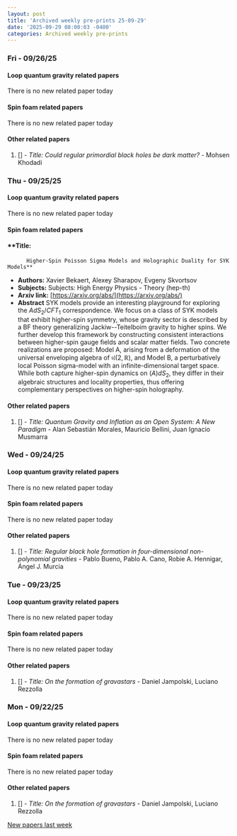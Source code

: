 ```yaml
---
layout: post
title: 'Archived weekly pre-prints 25-09-29'
date: '2025-09-29 08:00:03 -0400'
categories: Archived weekly pre-prints
---
```



### Fri - 09/26/25

#### Loop quantum gravity related papers

There is no new related paper today 

#### Spin foam related papers

There is no new related paper today 



#### Other related papers

1. [[]](https://arxiv.org/abs/) - *Title:
          Could regular primordial black holes be dark matter?* - Mohsen Khodadi



### Thu - 09/25/25

#### Loop quantum gravity related papers

There is no new related paper today 

#### Spin foam related papers

#### **Title:
          Higher-Spin Poisson Sigma Models and Holographic Duality for SYK Models**
 - **Authors:** Xavier Bekaert, Alexey Sharapov, Evgeny Skvortsov
 - **Subjects:** Subjects:
High Energy Physics - Theory (hep-th)
 - **Arxiv link:** [https://arxiv.org/abs/](https://arxiv.org/abs/)
 - **Abstract**
 SYK models provide an interesting playground for exploring the $AdS_2/CFT_1$ correspondence. We focus on a class of SYK models that exhibit higher-spin symmetry, whose gravity sector is described by a BF theory generalizing Jackiw--Teitelboim gravity to higher spins. We further develop this framework by constructing consistent interactions between higher-spin gauge fields and scalar matter fields. Two concrete realizations are proposed: Model A, arising from a deformation of the universal enveloping algebra of $\mathfrak{sl}(2,\mathbb{R})$, and Model B, a perturbatively local Poisson sigma-model with an infinite-dimensional target space. While both capture higher-spin dynamics on $(A)dS_2$, they differ in their algebraic structures and locality properties, thus offering complementary perspectives on higher-spin holography. 



#### Other related papers

1. [[]](https://arxiv.org/abs/) - *Title:
          Quantum Gravity and Inflation as an Open System: A New Paradigm* - Alan Sebastián Morales, Mauricio Bellini, Juan Ignacio Musmarra



### Wed - 09/24/25

#### Loop quantum gravity related papers

There is no new related paper today 

#### Spin foam related papers

There is no new related paper today 



#### Other related papers

1. [[]](https://arxiv.org/abs/) - *Title:
          Regular black hole formation in four-dimensional non-polynomial gravities* - Pablo Bueno, Pablo A. Cano, Robie A. Hennigar, Ángel J. Murcia



### Tue - 09/23/25

#### Loop quantum gravity related papers

There is no new related paper today 

#### Spin foam related papers

There is no new related paper today 



#### Other related papers

1. [[]](https://arxiv.org/abs/) - *Title:
          On the formation of gravastars* - Daniel Jampolski, Luciano Rezzolla



### Mon - 09/22/25

#### Loop quantum gravity related papers

There is no new related paper today 

#### Spin foam related papers

There is no new related paper today 



#### Other related papers

1. [[]](https://arxiv.org/abs/) - *Title:
          On the formation of gravastars* - Daniel Jampolski, Luciano Rezzolla






[New papers last week]({{site.url}}/archived/weekly/pre-prints/2025/09/22/archived_weekly_papers.html)